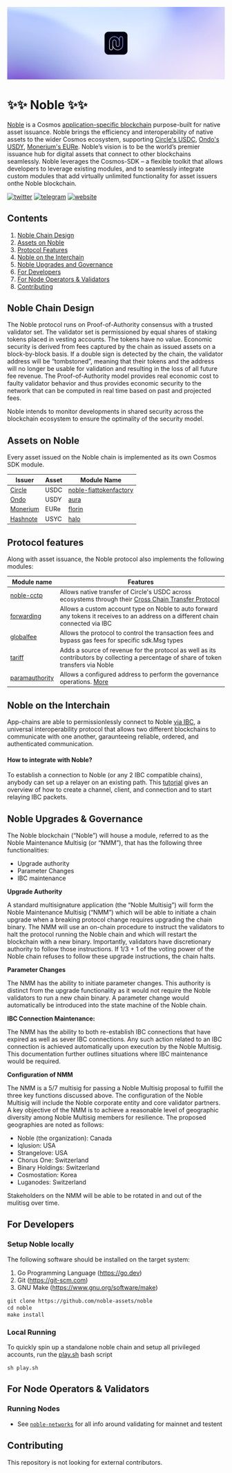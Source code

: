 ![Noble banner](https://raw.githubusercontent.com/noble-assets/networks/main/Twitter_Banner.png)
# ✨✨ Noble ✨✨

[Noble](https://noble.xyz/) is a Cosmos [application-specific blockchain](https://docs.cosmos.network/v0.50/learn/intro/why-app-specific) purpose-built for native asset issuance. Noble brings the efficiency and interoperability of native assets to the wider Cosmos ecosystem, supporting [Circle's USDC](https://www.circle.com/en/usdc), [Ondo's USDY](https://ondo.finance/), [Monerium's EURe](https://monerium.com/). Noble’s vision is to be the world’s premier issuance hub for digital assets that connect to other blockchains seamlessly. Noble leverages the Cosmos-SDK – a flexible toolkit that allows developers to leverage existing modules, and to seamlessly integrate custom modules that add virtually unlimited functionality for asset issuers onthe Noble blockchain.

[![twitter](https://img.shields.io/badge/twitter-@noble_xyz-white?labelColor=0f1331&style=flat)](https://twitter.com/noble_xyz/) [![telegram](https://img.shields.io/badge/telegram-noble-white?labelColor=0f1331&style=flat)](https://t.me/+5mCog0PAWCRmOWYx) [![website](https://img.shields.io/badge/website-noble.xyz-white?labelColor=0f1331&style=flat)](https://noble.xyz/)

## Contents
1. [Noble Chain Design](#noble-chain-design)
2. [Assets on Noble](#assets-on-noble)
3. [Protocol Features](#protocol-features)
4. [Noble on the Interchain](#noble-on-the-interchain)
5. [Noble Upgrades and Governance](#noble-upgrades--governance)
6. [For Developers](#for-developers)
7. [For Node Operators & Validators](#for-node-operators--validators)
8. [Contributing](#contributing)

## Noble Chain Design

The Noble protocol runs on Proof-of-Authority consensus with a trusted validator set. The validator set is permissioned by equal shares of staking tokens placed in vesting accounts. The tokens have no value. Economic security is derived from fees captured by the chain as issued  assets on a block-by-block basis. If a double sign is detected by the chain, the validator address will be “tombstoned”, meaning that their tokens and the address will no longer be usable for validation and resulting in the loss of all future fee revenue. The Proof-of-Authority model provides real economic cost to faulty validator behavior and thus provides economic security to the network that can be computed in real time based on past and projected fees.

Noble intends to monitor developments in shared security across the blockchain ecosystem to ensure the optimality of the security model.

## Assets on Noble

Every asset issued on the Noble chain is implemented as its own Cosmos SDK module.

| Issuer                                   | Asset | Module Name            | 
| ---------------------------------------- | ----- | ---------------------- | 
| [Circle](https://www.circle.com/en/usdc) | USDC  | [noble-fiattokenfactory](https://github.com/circlefin/noble-fiattokenfactory) |
| [Ondo](https://ondo.finance/)            | USDY  | [aura](https://github.com/ondoprotocol/usdy-noble)                       | 
| [Monerium](https://monerium.com/)        | EURe  | [florin](https://github.com/monerium/module-noble)                     |
| [Hashnote](https://www.hashnote.com/)    | USYC  | [halo](https://github.com/noble-assets/halo)                             |

## Protocol features

Along with asset issuance, the Noble protocol also implements the following modules:

| Module name                                                              | Features |
| ------------------------------------------------------------------------ | -------- |
| [noble-cctp](https://github.com/circlefin/noble-cctp)                    | Allows native transfer of Circle's USDC across ecosystems through their [Cross Chain Transfer Protocol](https://www.circle.com/en/cross-chain-transfer-protocol) |
| [forwarding](https://github.com/noble-assets/forwarding)                 | Allows a custom account type on Noble to auto forward any tokens it receives to an address on a different chain connected via IBC |
| [globalfee](./x/globalfee)                                               | Allows the protocol to control the transaction fees and bypass gas fees for specific sdk.Msg types |
| [tariff](./x/tariff)                                                     | Adds a source of revenue for the protocol as well as its contributors by collecting a percentage of share of token transfers via Noble | 
| [paramauthority](https://github.com/strangelove-ventures/paramauthority) | Allows a configured address to perform the governance operations. [More](#noble-upgrades--governance) | 

## Noble on the Interchain

App-chains are able to permissionlessly connect to Noble [via IBC](https://medium.com/the-interchain-foundation/eli5-what-is-ibc-def44d7b5b4c), a universal interoperability protocol that allows two different blockchains to communicate with one another, garaunteeing reliable, ordered, and authenticated communication.

#### How to integrate with Noble? 

To establish a connection to Noble (or any 2 IBC compatible chains), anybody can set up a relayer on an existing path. This [tutorial](https://github.com/cosmos/relayer/blob/main/docs/create-path-across-chain.md) gives an overview of how to create a channel, client, and connection and to start relaying IBC packets.

## Noble Upgrades & Governance

The Noble blockchain (“Noble”) will house a module, referred to as the Noble Maintenance Multisig (or “NMM”), that has the following three functionalities:

- Upgrade authority
- Parameter Changes
- IBC maintenance

**Upgrade Authority** 

A standard multisignature application (the “Noble Multisig”) will form the Noble Maintenance Multisig (“NMM”) which will be able to initiate a chain upgrade when a breaking protocol change requires upgrading the chain binary. The NMM will use an on-chain procedure to instruct the validators to halt the protocol running the Noble chain and which will restart the blockchain with a new binary. Importantly, validators have discretionary authority to follow those instructions. If 1/3 + 1 of the voting power of the Noble chain refuses to follow these upgrade instructions, the chain halts.

**Parameter Changes**

The NMM has the ability to initiate parameter changes. This authority is distinct from the upgrade functionality as it would not require the Noble validators to run a new chain binary. A parameter change would automatically be introduced into the state machine of the Noble chain.

**IBC Connection Maintenance:**

The NMM has the ability to both re-establish IBC connections that have expired as well as sever IBC connections. Any such action related to an IBC connection is achieved automatically upon execution by the Noble Multisig. This documentation further outlines situations where IBC maintenance would be required.

**Configuration of NMM** 

The NMM is a 5/7 multisig for passing a Noble Multisig proposal to fulfill the three key functions discussed above. The configuration of the Noble Multisig will include the Noble corporate entity and core validator partners. A key objective of the NMM is to achieve a reasonable level of geographic diversity among Noble Multisig members for resilience. The proposed geographies are noted as follows:

- Noble (the organization): Canada 
- Iqlusion: USA 
- Strangelove: USA 
- Chorus One: Switzerland
- Binary Holdings: Switzerland 
- Cosmostation: Korea  
- Luganodes: Switzerland 

Stakeholders on the NMM will be able to be rotated in and out of the mulitisg over time. 

## For Developers 
 
### Setup Noble locally

The following software should be installed on the target system:

1. Go Programming Language (https://go.dev)
2. Git  (https://git-scm.com)
3. GNU Make (https://www.gnu.org/software/make)

```
git clone https://github.com/noble-assets/noble
cd noble
make install
```

### Local Running

To quickly spin up a standalone noble chain and setup all privileged accounts, run the [play.sh](play.sh) bash script

```
sh play.sh
```

## For Node Operators & Validators

### Running Nodes

- See [`noble-networks`](https://github.com/noble-assets/networks/tree/main) for all info around validating for mainnet and testent

## Contributing

This repository is not looking for external contributors.